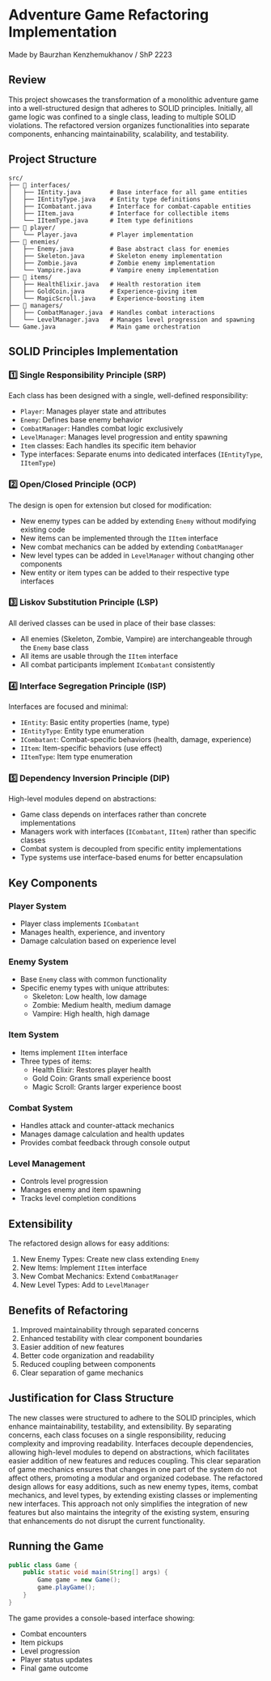 # Adventure Game Refactoring Implementation
Made by Baurzhan Kenzhemukhanov / ShP 2223


## Review
This project showcases the transformation of a monolithic adventure game into a well-structured design that adheres to SOLID principles. Initially, all game logic was confined to a single class, leading to multiple SOLID violations. The refactored version organizes functionalities into separate components, enhancing maintainability, scalability, and testability.

## Project Structure
```
src/
├── 📂 interfaces/
│   ├── IEntity.java        # Base interface for all game entities
│   ├── IEntityType.java    # Entity type definitions
│   ├── ICombatant.java     # Interface for combat-capable entities
│   ├── IItem.java          # Interface for collectible items
│   └── IItemType.java      # Item type definitions
├── 📂 player/
│   └── Player.java         # Player implementation
├── 📂 enemies/
│   ├── Enemy.java          # Base abstract class for enemies
│   ├── Skeleton.java       # Skeleton enemy implementation
│   ├── Zombie.java         # Zombie enemy implementation
│   └── Vampire.java        # Vampire enemy implementation
├── 📂 items/
│   ├── HealthElixir.java   # Health restoration item
│   ├── GoldCoin.java       # Experience-giving item
│   └── MagicScroll.java    # Experience-boosting item
├── 📂 managers/
│   ├── CombatManager.java  # Handles combat interactions
│   └── LevelManager.java   # Manages level progression and spawning
└── Game.java               # Main game orchestration
```

## SOLID Principles Implementation

### 1️⃣ Single Responsibility Principle (SRP)
Each class has been designed with a single, well-defined responsibility:
- `Player`: Manages player state and attributes
- `Enemy`: Defines base enemy behavior
- `CombatManager`: Handles combat logic exclusively
- `LevelManager`: Manages level progression and entity spawning
- `Item` classes: Each handles its specific item behavior
- Type interfaces: Separate enums into dedicated interfaces (`IEntityType`, `IItemType`)

### 2️⃣ Open/Closed Principle (OCP)
The design is open for extension but closed for modification:
- New enemy types can be added by extending `Enemy` without modifying existing code
- New items can be implemented through the `IItem` interface
- New combat mechanics can be added by extending `CombatManager`
- New level types can be added in `LevelManager` without changing other components
- New entity or item types can be added to their respective type interfaces

### 3️⃣ Liskov Substitution Principle (LSP)
All derived classes can be used in place of their base classes:
- All enemies (Skeleton, Zombie, Vampire) are interchangeable through the `Enemy` base class
- All items are usable through the `IItem` interface
- All combat participants implement `ICombatant` consistently

### 4️⃣ Interface Segregation Principle (ISP)
Interfaces are focused and minimal:
- `IEntity`: Basic entity properties (name, type)
- `IEntityType`: Entity type enumeration
- `ICombatant`: Combat-specific behaviors (health, damage, experience)
- `IItem`: Item-specific behaviors (use effect)
- `IItemType`: Item type enumeration

### 5️⃣ Dependency Inversion Principle (DIP)
High-level modules depend on abstractions:
- Game class depends on interfaces rather than concrete implementations
- Managers work with interfaces (`ICombatant`, `IItem`) rather than specific classes
- Combat system is decoupled from specific entity implementations
- Type systems use interface-based enums for better encapsulation

## Key Components

### Player System
- Player class implements `ICombatant`
- Manages health, experience, and inventory
- Damage calculation based on experience level

### Enemy System
- Base `Enemy` class with common functionality
- Specific enemy types with unique attributes:
  - Skeleton: Low health, low damage
  - Zombie: Medium health, medium damage
  - Vampire: High health, high damage

### Item System
- Items implement `IItem` interface
- Three types of items:
  - Health Elixir: Restores player health
  - Gold Coin: Grants small experience boost
  - Magic Scroll: Grants larger experience boost

### Combat System
- Handles attack and counter-attack mechanics
- Manages damage calculation and health updates
- Provides combat feedback through console output

### Level Management
- Controls level progression
- Manages enemy and item spawning
- Tracks level completion conditions

## Extensibility
The refactored design allows for easy additions:
1. New Enemy Types: Create new class extending `Enemy`
2. New Items: Implement `IItem` interface
3. New Combat Mechanics: Extend `CombatManager`
4. New Level Types: Add to `LevelManager`

## Benefits of Refactoring
1. Improved maintainability through separated concerns
2. Enhanced testability with clear component boundaries
3. Easier addition of new features
4. Better code organization and readability
5. Reduced coupling between components
6. Clear separation of game mechanics

## Justification for Class Structure
The new classes were structured to adhere to the SOLID principles, which enhance maintainability, testability, and extensibility. By separating concerns, each class focuses on a single responsibility, reducing complexity and improving readability. Interfaces decouple dependencies, allowing high-level modules to depend on abstractions, which facilitates easier addition of new features and reduces coupling. This clear separation of game mechanics ensures that changes in one part of the system do not affect others, promoting a modular and organized codebase. The refactored design allows for easy additions, such as new enemy types, items, combat mechanics, and level types, by extending existing classes or implementing new interfaces. This approach not only simplifies the integration of new features but also maintains the integrity of the existing system, ensuring that enhancements do not disrupt the current functionality.

## Running the Game
```java
public class Game {
    public static void main(String[] args) {
        Game game = new Game();
        game.playGame();
    }
}
```

The game provides a console-based interface showing:
- Combat encounters
- Item pickups
- Level progression
- Player status updates
- Final game outcome 
